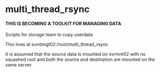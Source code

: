 # multi_thread_rsync
#### THIS IS BECOMING A TOOLKIT FOR MANAGING DATA #####

Scripts for storage team to copy userdata 

This lives at svmtmgt02:/root/multi_thread_rsync

It is assumed that the source data is mounted on svrmnt02 with no squashed root and both the source and destination are mounted on the same server. 
